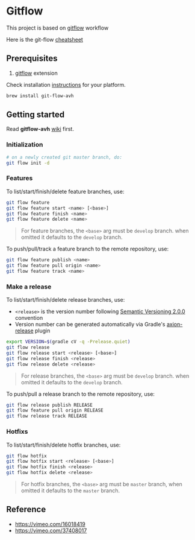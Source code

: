 # Gitflow

This project is based on [gitflow](https://www.atlassian.com/git/tutorials/comparing-workflows/gitflow-workflow) workflow

Here is the git-flow [cheatsheet](http://danielkummer.github.io/git-flow-cheatsheet/)

## Prerequisites

1. [gitflow](https://github.com/petervanderdoes/gitflow-avh) extension

Check installation [instructions](https://github.com/petervanderdoes/gitflow-avh/wiki/Installation) for your platform.

```bash
brew install git-flow-avh
```

## Getting started

Read  __gitflow-avh__ [wiki](https://github.com/petervanderdoes/gitflow-avh/wiki) first.

### Initialization

```bash
# on a newly created git master branch, do:
git flow init -d
```

### Features

To list/start/finish/delete feature branches, use:

```bash
git flow feature
git flow feature start <name> [<base>]
git flow feature finish <name>
git flow feature delete <name>
```

> For feature branches, the `<base>` arg must be `develop` branch. when omitted it defaults to the `develop` branch.


To push/pull/track a feature branch to the remote repository, use:

```bash
git flow feature publish <name>
git flow feature pull origin <name>
git flow feature track <name>
```

### Make a release

To list/start/finish/delete release branches, use:

- `<release>` is the version number following [Semantic Versioning 2.0.0](https://semver.org/) convention<br/>
- Version number can be generated automatically via Gradle's [axion-release](https://axion-release-plugin.readthedocs.io/en/latest/) plugin
 
```bash
export VERSION=$(gradle cV -q -Prelease.quiet)
git flow release
git flow release start <release> [<base>]
git flow release finish <release>
git flow release delete <release>
```

> For release branches, the `<base>` arg must be `develop` branch. when omitted it defaults to the `develop` branch.

To push/pull a release branch to the remote repository, use:

```bash
git flow release publish RELEASE
git flow feature pull origin RELEASE
git flow release track RELEASE
```

### Hotfixs

To list/start/finish/delete hotfix branches, use:

```bash
git flow hotfix
git flow hotfix start <release> [<base>]
git flow hotfix finish <release>
git flow hotfix delete <release>
```

> For hotfix branches, the `<base>` arg must be `master` branch, when omitted it defaults to the  `master` branch.

## Reference
- https://vimeo.com/16018419
- https://vimeo.com/37408017